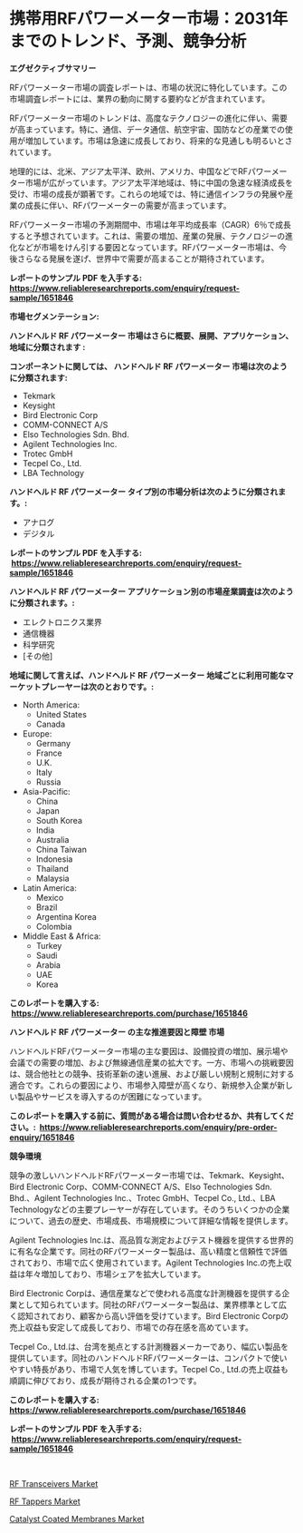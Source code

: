 <p><h1>携帯用RFパワーメーター市場：2031年までのトレンド、予測、競争分析</h1></p><p><strong>エグゼクティブサマリー</strong></p>
<p><p>RFパワーメーター市場の調査レポートは、市場の状況に特化しています。この市場調査レポートには、業界の動向に関する要約などが含まれています。</p><p>RFパワーメーター市場のトレンドは、高度なテクノロジーの進化に伴い、需要が高まっています。特に、通信、データ通信、航空宇宙、国防などの産業での使用が増加しています。市場は急速に成長しており、将来的な見通しも明るいとされています。</p><p>地理的には、北米、アジア太平洋、欧州、アメリカ、中国などでRFパワーメーター市場が広がっています。アジア太平洋地域は、特に中国の急速な経済成長を受け、市場の成長が顕著です。これらの地域では、特に通信インフラの発展や産業の成長に伴い、RFパワーメーターの需要が高まっています。</p><p>RFパワーメーター市場の予測期間中、市場は年平均成長率（CAGR）6％で成長すると予想されています。これは、需要の増加、産業の発展、テクノロジーの進化などが市場をけん引する要因となっています。RFパワーメーター市場は、今後さらなる発展を遂げ、世界中で需要が高まることが期待されています。</p></p>
<p><strong>レポートのサンプル PDF を入手する: <a href="https://www.reliableresearchreports.com/enquiry/request-sample/1651846">https://www.reliableresearchreports.com/enquiry/request-sample/1651846</a></strong></p>
<p><strong>市場セグメンテーション:</strong></p>
<p><strong> ハンドヘルド RF パワーメーター 市場はさらに概要、展開、アプリケーション、地域に分類されます :</strong></p>
<p><strong>コンポーネントに関しては、 ハンドヘルド RF パワーメーター 市場は次のように分類されます: &nbsp;</strong></p>
<p><ul><li>Tekmark</li><li>Keysight</li><li>Bird Electronic Corp</li><li>COMM-CONNECT A/S</li><li>Elso Technologies Sdn. Bhd.</li><li>Agilent Technologies Inc.</li><li>Trotec GmbH</li><li>Tecpel Co., Ltd.</li><li>LBA Technology</li></ul></p>
<p><strong> ハンドヘルド RF パワーメーター タイプ別の市場分析は次のように分類されます。:</strong></p>
<p><ul><li>アナログ</li><li>デジタル</li></ul></p>
<p><strong>レポートのサンプル PDF を入手する: &nbsp;<a href="https://www.reliableresearchreports.com/enquiry/request-sample/1651846">https://www.reliableresearchreports.com/enquiry/request-sample/1651846</a></strong></p>
<p><strong> ハンドヘルド RF パワーメーター アプリケーション別の市場産業調査は次のように分類されます。:</strong></p>
<p><ul><li>エレクトロニクス業界</li><li>通信機器</li><li>科学研究</li><li>[その他]</li></ul></p>
<p><strong>地域に関して言えば、ハンドヘルド RF パワーメーター 地域ごとに利用可能なマーケットプレーヤーは次のとおりです。:</strong></p>
<p><ul>
    <li>
        North America:
        <ul>
            <li>United States</li>
            <li>Canada</li>
        </ul>
    </li>
    <li>
        Europe:
        <ul>
            <li>Germany</li>
            <li>France</li>
            <li>U.K.</li>
            <li>Italy</li>
            <li>Russia</li>
        </ul>
    </li>
    <li>
        Asia-Pacific:
        <ul>
            <li>China</li>
            <li>Japan</li>
            <li>South Korea</li>
            <li>India</li>
            <li>Australia</li>
            <li>China Taiwan</li>
            <li>Indonesia</li>
            <li>Thailand</li>
            <li>Malaysia</li>
        </ul>
    </li>
    <li>
        Latin America:
        <ul>
            <li>Mexico</li>
            <li>Brazil</li>
            <li>Argentina Korea</li>
            <li>Colombia</li>
        </ul>
    </li>
    <li>
        Middle East & Africa:
        <ul>
            <li>Turkey</li>
            <li>Saudi</li>
            <li>Arabia</li>
            <li>UAE</li>
            <li>Korea</li>
        </ul>
    </li>
    </ul></p>
<p><strong>このレポートを購入する: &nbsp;<a href="https://www.reliableresearchreports.com/purchase/1651846">https://www.reliableresearchreports.com/purchase/1651846</a></strong></p>
<p><strong>ハンドヘルド RF パワーメーター の主な推進要因と障壁 市場</strong></p>
<p><p>ハンドヘルドRFパワーメーター市場の主な要因は、設備投資の増加、展示場や会議での需要の増加、および無線通信産業の拡大です。一方、市場への挑戦要因は、競合他社との競争、技術革新の速い進展、および厳しい規制と規制に対する適合です。これらの要因により、市場参入障壁が高くなり、新規参入企業が新しい製品やサービスを導入するのが困難になっています。</p></p>
<p><strong>このレポートを購入する前に、質問がある場合は問い合わせるか、共有してください。:&nbsp; <a href="https://www.reliableresearchreports.com/enquiry/pre-order-enquiry/1651846">https://www.reliableresearchreports.com/enquiry/pre-order-enquiry/1651846</a></strong></p>
<p><strong>競争環境</strong></p>
<p><p>競争の激しいハンドヘルドRFパワーメーター市場では、Tekmark、Keysight、Bird Electronic Corp、COMM-CONNECT A/S、Elso Technologies Sdn. Bhd.、Agilent Technologies Inc.、Trotec GmbH、Tecpel Co., Ltd.、LBA Technologyなどの主要プレーヤーが存在しています。そのうちいくつかの企業について、過去の歴史、市場成長、市場規模について詳細な情報を提供します。</p><p>Agilent Technologies Inc.は、高品質な測定およびテスト機器を提供する世界的に有名な企業です。同社のRFパワーメーター製品は、高い精度と信頼性で評価されており、市場で広く使用されています。Agilent Technologies Inc.の売上収益は年々増加しており、市場シェアを拡大しています。</p><p>Bird Electronic Corpは、通信産業などで使われる高度な計測機器を提供する企業として知られています。同社のRFパワーメーター製品は、業界標準として広く認知されており、顧客から高い評価を受けています。Bird Electronic Corpの売上収益も安定して成長しており、市場での存在感を高めています。</p><p>Tecpel Co., Ltd.は、台湾を拠点とする計測機器メーカーであり、幅広い製品を提供しています。同社のハンドヘルドRFパワーメーターは、コンパクトで使いやすい特長があり、市場で人気を博しています。Tecpel Co., Ltd.の売上収益も順調に伸びており、成長が期待される企業の1つです。</p></p>
<p><strong>このレポートを購入する: &nbsp; <a href="https://www.reliableresearchreports.com/purchase/1651846">https://www.reliableresearchreports.com/purchase/1651846</a></strong></p>
<p><strong>レポートのサンプル PDF を入手する: &nbsp;<a href="https://www.reliableresearchreports.com/enquiry/request-sample/1651846">https://www.reliableresearchreports.com/enquiry/request-sample/1651846</a></strong><strong></strong></p>
<p>&nbsp;</p>
<p><p><a href="https://github.com/Chiragrp22/Market-Research-Report-List-3/blob/main/rf-transceivers-market.md">RF Transceivers Market</a></p><p><a href="https://github.com/derrinmiltonellis35gcl/Market-Research-Report-List-2/blob/main/rf-tappers-market.md">RF Tappers Market</a></p><p><a href="https://angry-finch-aaf.notion.site/Catalyst-Coated-Membranes-Market-with-the-goal-of-estimating-the-market-size-and-future-growth-poten-591e7cc38d924b44981b565065989c9a">Catalyst Coated Membranes Market</a></p></p>